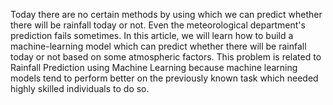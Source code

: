 Today there are no certain methods by using which we can predict whether there will be rainfall today or not. Even the meteorological department's prediction fails sometimes. In this article, we will learn how to build a machine-learning model which can predict whether there will be rainfall today or not based on some atmospheric factors. This problem is related to Rainfall Prediction using Machine Learning because machine learning models tend to perform better on the previously known task which needed highly skilled individuals to do so. 
